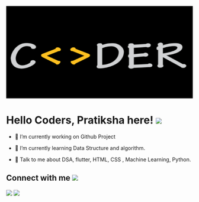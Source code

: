
<!--
**Pratikshathisside/Pratikshathisside** is a ✨ _special_ ✨ repository because its `README.md` (this file) appears on your GitHub profile.

Here are some ideas to get you started:

- 🔭 I’m currently working on ...
- 🌱 I’m currently learning ...
- 👯 I’m looking to collaborate on ...
- 🤔 I’m looking for help with ...
- 💬 Ask me about ...
- 📫 How to reach me: ...
- 😄 Pronouns: ...
- ⚡ Fun fact: ...
-->
<img width="100%" height = "250px" src="coder.jpg.png" alt="cover" />
</div>

<h1> Hello Coders, Pratiksha here! <img src = "https://raw.githubusercontent.com/MartinHeinz/MartinHeinz/master/wave.gif" width = 50px> </h1>




- 🔭 I’m currently working on  Github Project

- 🌱 I’m currently learning Data Structure and algorithm. 

- 💬 Talk to me about  DSA, flutter, HTML, CSS , Machine Learning, Python.




<h2> Connect with me <img src='https://raw.githubusercontent.com/ShahriarShafin/ShahriarShafin/main/Assets/handshake.gif' width="100px"> </h2>
<a href = 'https://www.linkedin.com/in/pratiksha-g-2bb446234'> <img width = '32px' align= 'center' src="https://raw.githubusercontent.com/rahulbanerjee26/githubAboutMeGenerator/main/icons/linked-in-alt.svg"/></a> 
<a href = 'https://github.com/Pratikshathisside'> <img width = '32px' align= 'center' 
src="https://raw.githubusercontent.com/rahulbanerjee26/githubAboutMeGenerator/main/icons/github.svg"/></a> 



